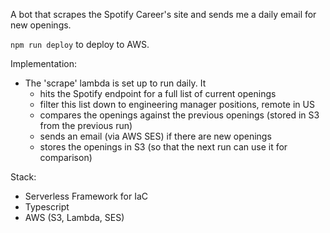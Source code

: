 A bot that scrapes the Spotify Career's site and sends me a daily email for new openings.

`npm run deploy` to deploy to AWS.

Implementation:

- The 'scrape' lambda is set up to run daily. It
  - hits the Spotify endpoint for a full list of current openings
  - filter this list down to engineering manager positions, remote in US
  - compares the openings against the previous openings (stored in S3 from the previous run)
  - sends an email (via AWS SES) if there are new openings
  - stores the openings in S3 (so that the next run can use it for comparison)

Stack:

- Serverless Framework for IaC
- Typescript
- AWS (S3, Lambda, SES)
